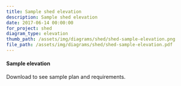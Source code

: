 ```yaml
---
title: Sample shed elevation
description: Sample shed elevation
date: 2017-06-14 00:00:00
for_project: shed
diagram_type: elevation
thumb_path: /assets/img/diagrams/shed/shed-sample-elevation.png
file_path: /assets/img/diagrams/shed/shed-sample-elevation.pdf
---
```

#### Sample elevation
Download to see sample plan and requirements.
